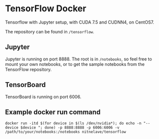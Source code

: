# TensorFlow Docker

Tensorflow with Jupyter setup, with CUDA 7.5 and CUDNN4, on CentOS7.

The repository can be found in `/tensorflow`.

## Jupyter

Jupyter is running on port 8888. The root is in `/notebooks`, so feel free to
mount your own notebooks, or to get the sample notebooks from the TensorFlow
repository.

## TensorBoard

TensorBoard is running on port 6006.

## Example docker run command


`docker run -itd $(for device in $(ls /dev/nvidia*); do echo -n "--device $device "; done) -p 8888:8888 -p 6006:6006 -v /path/to/your/notebooks:/notebooks nitnelave/tensorflow`
